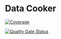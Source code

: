 # Data Cooker

[![Coverage](https://sonarcloud.io/api/project_badges/measure?project=OStatsAA_data-cooker&metric=coverage)](https://sonarcloud.io/summary/new_code?id=OStatsAA_data-cooker)

[![Quality Gate Status](https://sonarcloud.io/api/project_badges/measure?project=OStatsAA_data-cooker&metric=alert_status)](https://sonarcloud.io/summary/new_code?id=OStatsAA_data-cooker)
